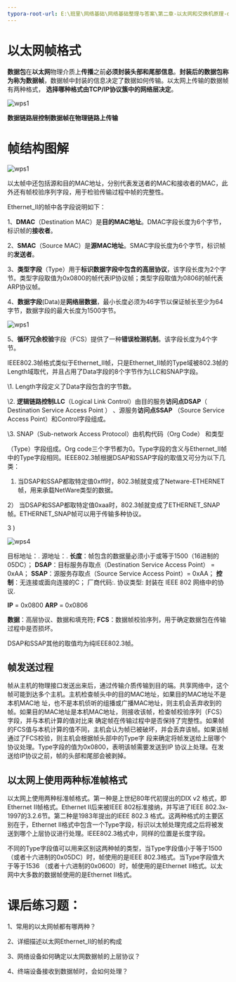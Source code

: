 ```yaml
---
typora-root-url: E:\班里\网络基础\网络基础整理与答案\第二章-以太网和交换机原理-day2\images
---
```


# 以太网帧格式

**数据包**在**以太网**物理介质上**传播**之前**必须封装头部和尾部信息**。**封装后的数据包称为称为数据帧**，数据帧中封装的信息决定了数据如何传输。以太网上传输的数据帧有两种格式， **选择哪种格式由TCP/IP协议簇中的网络层决定**。



![wps1](/../../../../../../images/wps1.png)

**数据链路层控制数据帧在物理链路上传输**



# 帧结构图解

![wps1](/../../../../../../images/wps2.png)

以太帧中还包括源和目的MAC地址，分别代表发送者的MAC和接收者的MAC，此外还有帧校验序列字段，用于检验传输过程中帧的完整性。

Ethernet_II的帧中各字段说明如下：



1、**DMAC**（Destination MAC）是**目的MAC地址**。DMAC字段长度为6个字节，标识帧的**接收者**。

2、**SMAC**（Source MAC）是**源MAC地址**。SMAC字段长度为6个字节，标识帧的**发送者**。

3、**类型字段**（Type）用于**标识数据字段中包含的高层协议**，该字段长度为2个字节。类型字段取值为0x0800的帧代表IP协议帧；类型字段取值为0806的帧代表ARP协议帧。

4、**数据字段**(Data)是**网络层数据**，最小长度必须为46字节以保证帧长至少为64字节，数据字段的最大长度为1500字节。



![wps1](/../../../../../../images/wps3.png)

5、**循环冗余校验**字段（FCS）提供了一种**错误检测机制**。该字段长度为4个字节。

IEEE802.3帧格式类似于Ethernet_II帧，只是Ethernet_II帧的Type域被802.3帧的Length域取代，并且占用了Data字段的8个字节作为LLC和SNAP字段。

\1. Length字段定义了Data字段包含的字节数。

\2. **逻辑链路控制LLC**（Logical Link Control）由目的服务**访问点DSAP**（ Destination Service Access Point ） 、源服务**访问点SSAP** （Source Service Access Point）和Control字段组成。

\3. SNAP（Sub-network Access Protocol）由机构代码（Org Code） 和类型

（Type）字段组成。Org code三个字节都为0。Type字段的含义与Ethernet_II帧中的Type字段相同。IEEE802.3帧根据DSAP和SSAP字段的取值又可分为以下几类：

1) 当DSAP和SSAP都取特定值0xff时，802.3帧就变成了Netware-ETHERNET 帧，用来承载NetWare类型的数据。

2） 当DSAP和SSAP都取特定值0xaa时，802.3帧就变成了ETHERNET_SNAP帧。ETHERNET_SNAP帧可以用于传输多种协议。

3  )

![wps4](/../../../../../../images/wps4.png)

目标地址：.
源地址：.
**长度**：帧包含的数据量必须小于或等于1500（16进制的05DC）；
**DSAP**：目标服务存取点（Destination  Service Access Point） = 0xAA；
**SSAP**：源服务存取点（Source Service Access  Point）= 0xAA；
**控制**：无连接或面向连接的C；
厂商代码:.
协议类型: 封装在 IEEE 802 网络中的协议.

**IP**    =  0x0800
**ARP** =  0x0806 

**数据**：高层协议、数据和填充符;
**FCS**：数据帧校验序列，用于确定数据包在传输过程中是否损坏。



DSAP和SSAP其他的取值均为纯IEEE802.3帧。

## 帧发送过程

帧从主机的物理接口发送出来后，通过传输介质传输到目的端。共享网络中，这个帧可能到达多个主机。主机检查帧头中的目的MAC地址，如果目的MAC地址不是本机MAC地 址，也不是本机侦听的组播或广播MAC地址，则主机会丢弃收到的帧。如果目的MAC地址是本机MAC地址，则接收该帧，检查帧校验序列（FCS）字段，并与本机计算的值对比来 确定帧在传输过程中是否保持了完整性。如果帧的FCS值与本机计算的值不同，主机会认为帧已被破坏，并会丢弃该帧。如果该帧通过了FCS校验，则主机会根据帧头部中的Type字 段来确定将帧发送给上层哪个协议处理。Type字段的值为0x0800，表明该帧需要发送到IP 协议上处理。在发送给IP协议之前，帧的头部和尾部会被剥掉。



##  以太网上使用两种标准帧格式

以太网上使用两种标准帧格式。第一种是上世纪80年代初提出的DIX v2 格式，即Ethernet II帧格式。Ethernet II后来被IEEE 802标准接纳，并写进了IEEE 802.3x-1997的3.2.6节。第二种是1983年提出的IEEE 802.3 格式。这两种格式的主要区别在于，Ethernet II格式中包含一个Type字段，标识以太帧处理完成之后将被发送到哪个上层协议进行处理。IEEE802.3格式中，同样的位置是长度字段。

不同的Type字段值可以用来区别这两种帧的类型，当Type字段值小于等于1500（或者十六进制的0x05DC）时，帧使用的是IEEE 802.3格式。当Type字段值大于等于1536 （或者十六进制的0x0600）时，帧使用的是Ethernet II格式。以太网中大多数的数据帧使用的是Ethernet II格式。



# **课后练习题：**

1、常用的以太网帧都有哪两种？

2、详细描述以太网Ethernet_II的帧的构成

3、网络设备如何确定以太网数据帧的上层协议？

4、终端设备接收到数据帧时，会如何处理？